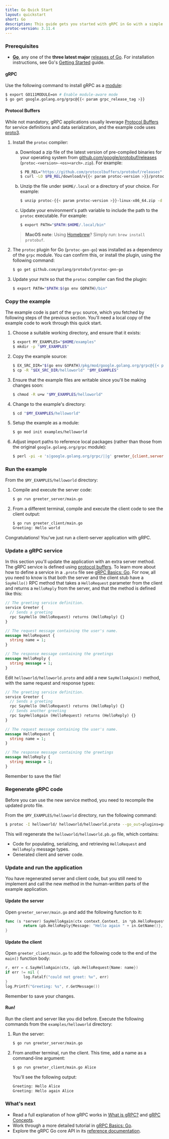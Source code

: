```yaml
---
title: Go Quick Start
layout: quickstart
short: Go
description: This guide gets you started with gRPC in Go with a simple working example.
protoc-version: 3.11.4
---
```


<style type="text/css">
    ol ol { list-style-type: lower-alpha !important; }
</style>

### Prerequisites

- **[Go][]**, any one of the **three latest major** [releases of Go][]. For
  installation instructions, see Go's [Getting Started][] guide.

#### gRPC

Use the following command to install gRPC as a [module][]:

```sh
$ export GO111MODULE=on # Enable module-aware mode
$ go get google.golang.org/grpc@{{< param grpc_release_tag >}}
```

#### Protocol Buffers

While not mandatory, gRPC applications usually leverage [Protocol Buffers][pb]
for service definitions and data serialization, and the example code uses
[proto3][].

 1. Install the `protoc` compiler:

     1. Download a zip file of the latest version of pre-compiled binaries for
        your operating system from [github.com/google/protobuf/releases][]
        (`protoc-<version>-<os><arch>.zip`). For example:

        ```sh
        $ PB_REL="https://github.com/protocolbuffers/protobuf/releases"
        $ curl -LO $PB_REL/download/v{{< param protoc-version >}}/protoc-{{< param protoc-version >}}-linux-x86_64.zip
        ```

     2. Unzip the file under `$HOME/.local` or a directory of your choice. For
        example:

        ```sh
        $ unzip protoc-{{< param protoc-version >}}-linux-x86_64.zip -d $HOME/.local
        ```

     3. Update your environment's path variable to include the path to the
        `protoc` executable. For example:

        ```sh
        $ export PATH="$PATH:$HOME/.local/bin"
        ```

    > **MacOS note**: Using [Homebrew][]? Simply run: `brew install protobuf`.

 2. The `protoc` plugin for Go (`protoc-gen-go`) was installed as a dependency
    of the `grpc` module. You can confirm this, or install the plugin, using the
    following command:

    ```sh
    $ go get github.com/golang/protobuf/protoc-gen-go
    ```

 3. Update your `PATH` so that the `protoc` compiler can find the plugin:

    ```sh
    $ export PATH="$PATH:$(go env GOPATH)/bin"
    ```

### Copy the example

The example code is part of the `grpc` source, which you fetched by following
steps of the previous section. You'll need a local copy of the example code to
work through this quick start.

 1. Choose a suitable working directory, and ensure that it exists:

     ```sh
    $ export MY_EXAMPLES="$HOME/examples"
    $ mkdir -p "$MY_EXAMPLES"
    ```

 2. Copy the example source:

    ```sh
    $ EX_SRC_DIR="$(go env GOPATH)/pkg/mod/google.golang.org/grpc@{{< param grpc_release_tag >}}/examples"
    $ cp -R "$EX_SRC_DIR/helloworld" "$MY_EXAMPLES"
    ```

 3. Ensure that the example files are writable since you'll be making changes soon:

    ```sh
    $ chmod -R u+w "$MY_EXAMPLES/helloworld"
    ```

 4. Change to the example's directory:

    ```sh
    $ cd "$MY_EXAMPLES/helloworld"
    ```

 5. Setup the example as a module:

    ```sh
    $ go mod init examples/helloworld
    ```

 6. Adjust import paths to reference local packages (rather than those from the
    original `google.golang.org/grpc` module):

    ```sh
    $ perl -pi -e 's|google.golang.org/grpc/||g' greeter_{client,server}/main.go
    ```

### Run the example

From the `$MY_EXAMPLES/helloworld` directory:

 1. Compile and execute the server code:

    ```sh
    $ go run greeter_server/main.go
    ```

 2. From a different terminal, compile and execute the client code to see the
    client output:

    ```sh
    $ go run greeter_client/main.go
    Greeting: Hello world
    ```

Congratulations! You've just run a client-server application with gRPC.

### Update a gRPC service

In this section you'll update the application with an extra server method. The
gRPC service is defined using [protocol buffers][pb]. To learn more about how to
define a service in a `.proto` file see [gRPC Basics:
Go](/docs/tutorials/basic/go). For now, all you need to know is that both the
server and the client stub have a `SayHello()` RPC method that takes a
`HelloRequest` parameter from the client and returns a `HelloReply` from the
server, and that the method is defined like this:

```protobuf
// The greeting service definition.
service Greeter {
  // Sends a greeting
  rpc SayHello (HelloRequest) returns (HelloReply) {}
}

// The request message containing the user's name.
message HelloRequest {
  string name = 1;
}

// The response message containing the greetings
message HelloReply {
  string message = 1;
}
```

Edit `helloworld/helloworld.proto` and add a new `SayHelloAgain()` method, with
the same request and response types:

```protobuf
// The greeting service definition.
service Greeter {
  // Sends a greeting
  rpc SayHello (HelloRequest) returns (HelloReply) {}
  // Sends another greeting
  rpc SayHelloAgain (HelloRequest) returns (HelloReply) {}
}

// The request message containing the user's name.
message HelloRequest {
  string name = 1;
}

// The response message containing the greetings
message HelloReply {
  string message = 1;
}
```

Remember to save the file!

### Regenerate gRPC code

Before you can use the new service method, you need to recompile the updated
proto file.

From the `$MY_EXAMPLES/helloworld` directory, run the following command:

```sh
$ protoc -I helloworld/ helloworld/helloworld.proto --go_out=plugins=grpc:helloworld
```

This will regenerate the `helloworld/helloworld.pb.go` file, which contains:

- Code for populating, serializing, and retrieving `HelloRequest` and
  `HelloReply` message types.
- Generated client and server code.

### Update and run the application

You have regenerated server and client code, but you still need to implement
and call the new method in the human-written parts of the example application.

#### Update the server

Open `greeter_server/main.go` and add the following function to it:

```go
func (s *server) SayHelloAgain(ctx context.Context, in *pb.HelloRequest) (*pb.HelloReply, error) {
        return &pb.HelloReply{Message: "Hello again " + in.GetName()}, nil
}
```

#### Update the client

Open `greeter_client/main.go` to add the following code to the end of the
`main()` function body:

```go
r, err = c.SayHelloAgain(ctx, &pb.HelloRequest{Name: name})
if err != nil {
        log.Fatalf("could not greet: %v", err)
}
log.Printf("Greeting: %s", r.GetMessage())
```

Remember to save your changes.

#### Run!

Run the client and server like you did before. Execute the following commands
from the `examples/helloworld` directory:

 1. Run the server:

    ```sh
    $ go run greeter_server/main.go
    ```

 2. From another terminal, run the client. This time, add a name as a
    command-line argument:

    ```sh
    $ go run greeter_client/main.go Alice
    ```

    You'll see the following output:

    ```sh
    Greeting: Hello Alice
    Greeting: Hello again Alice
    ```

### What's next

- Read a full explanation of how gRPC works in [What is gRPC?](/docs/guides/)
  and [gRPC Concepts](/docs/guides/concepts/).
- Work through a more detailed tutorial in [gRPC Basics: Go](/docs/tutorials/basic/go/).
- Explore the gRPC Go core API in its [reference
  documentation](https://godoc.org/google.golang.org/grpc).

[github.com/google/protobuf/releases]: https://github.com/google/protobuf/releases
[Getting Started]: https://golang.org/doc/install
[Go]: https://golang.org
[Homebrew]: https://brew.sh
[module]: https://github.com/golang/go/wiki/Modules
[pb]: https://developers.google.com/protocol-buffers
[proto3]: https://developers.google.com/protocol-buffers/docs/proto3
[releases of Go]: https://golang.org/doc/devel/release.html
